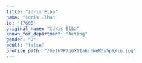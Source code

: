 ```yaml
---
title: "Idris Elba"
name: "Idris Elba"
id: "17605"
original_name: "Idris Elba"
known_for_department: "Acting"
gender: "2"
adult: "false"
profile_path: "/be1bVF7qGX91a6c5WeRPs5pKXln.jpg"
---
```

